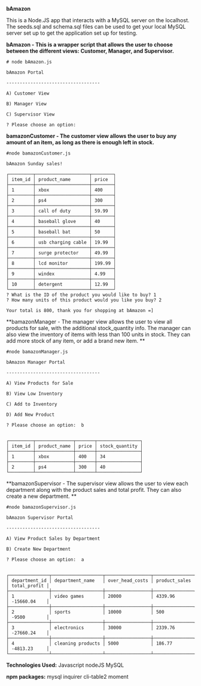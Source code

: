 

**bAmazon** 

This is a Node.JS app that interacts with a MySQL server on the localhost. The seeds.sql and schema.sql files can be used to get your local MySQL server set up to get the application set up for testing. 

**bAmazon - This is a wrapper script that allows the user to choose between the different views: Customer, Manager, and Supervisor.**

```
# node bAmazon.js

bAmazon Portal

-----------------------------------

A) Customer View

B) Manager View

C) Supervisor View

? Please choose an option:
```


**bamazonCustomer - The customer view allows the user to buy any amount of an item, as long as there is enough left in stock.**

```
#node bamazonCustomer.js

bAmazon Sunday sales!

┌─────────┬────────────────────┬────────┐
│ item_id │ product_name       │ price  │
├─────────┼────────────────────┼────────┤
│ 1       │ xbox               │ 400    │
├─────────┼────────────────────┼────────┤
│ 2       │ ps4                │ 300    │
├─────────┼────────────────────┼────────┤
│ 3       │ call of duty       │ 59.99  │
├─────────┼────────────────────┼────────┤
│ 4       │ baseball glove     │ 40     │
├─────────┼────────────────────┼────────┤
│ 5       │ baseball bat       │ 50     │
├─────────┼────────────────────┼────────┤
│ 6       │ usb charging cable │ 19.99  │
├─────────┼────────────────────┼────────┤
│ 7       │ surge protector    │ 49.99  │
├─────────┼────────────────────┼────────┤
│ 8       │ lcd monitor        │ 199.99 │
├─────────┼────────────────────┼────────┤
│ 9       │ windex             │ 4.99   │
├─────────┼────────────────────┼────────┤
│ 10      │ detergent          │ 12.99  │
└─────────┴────────────────────┴────────┘
? What is the ID of the product you would like to buy? 1
? How many units of this product would you like you buy? 2

Your total is 800, thank you for shopping at bAmazon =]
```


**bamazonManager - The manager view allows the user to view all products for sale, with the additional stock_quantity info. The manager can also view the inventory of items with less than 100 units in stock. They can add more stock of any item, or add a brand new item. **

```
#node bamazonManager.js

bAmazon Manager Portal

-----------------------------------

A) View Products for Sale

B) View Low Inventory

C) Add to Inventory

D) Add New Product

? Please choose an option:  b


┌─────────┬──────────────┬───────┬────────────────┐
│ item_id │ product_name │ price │ stock_quantity │
├─────────┼──────────────┼───────┼────────────────┤
│ 1       │ xbox         │ 400   │ 34             │
├─────────┼──────────────┼───────┼────────────────┤
│ 2       │ ps4          │ 300   │ 40             │
└─────────┴──────────────┴───────┴────────────────┘
```

**bamazonSupervisor - The supervisor view allows the user to view each department along with the product sales and total profit. They can also create a new department. **

```
#node bamazonSupervisor.js

bAmazon Supervisor Portal

-----------------------------------

A) View Product Sales by Department

B) Create New Department

? Please choose an option:  a


┌───────────────┬───────────────────┬─────────────────┬───────────────┬──────────────┐
│ department_id │ department_name   │ over_head_costs │ product_sales │ total_profit │
├───────────────┼───────────────────┼─────────────────┼───────────────┼──────────────┤
│ 1             │ video games       │ 20000           │ 4339.96       │ -15660.04    │
├───────────────┼───────────────────┼─────────────────┼───────────────┼──────────────┤
│ 2             │ sports            │ 10000           │ 500           │ -9500        │
├───────────────┼───────────────────┼─────────────────┼───────────────┼──────────────┤
│ 3             │ electronics       │ 30000           │ 2339.76       │ -27660.24    │
├───────────────┼───────────────────┼─────────────────┼───────────────┼──────────────┤
│ 4             │ cleaning products │ 5000            │ 186.77        │ -4813.23     │
└───────────────┴───────────────────┴─────────────────┴───────────────┴──────────────┘
```

**Technologies Used:**
Javascript
nodeJS
MySQL

**npm packages:**
mysql
inquirer
cli-table2
moment
